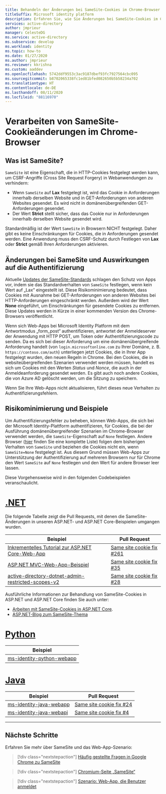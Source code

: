 ```yaml
---
title: Behandeln der Änderungen bei SameSite-Cookies im Chrome-Browser | Azure
titleSuffix: Microsoft identity platform
description: Erfahren Sie, wie Sie Änderungen bei SameSite-Cookies im Chrome-Browser behandeln.
services: active-directory
author: jmprieur
manager: CelesteDG
ms.service: active-directory
ms.subservice: develop
ms.workload: identity
ms.topic: how-to
ms.date: 01/27/2020
ms.author: jmprieur
ms.reviewer: kkrishna
ms.custom: aaddev
ms.openlocfilehash: 5742ddf9553c3ac9187dbef93fc7927564cbc095
ms.sourcegitcommit: b8702065338fc1ed81bfed082650b5b58234a702
ms.translationtype: HT
ms.contentlocale: de-DE
ms.lasthandoff: 08/11/2020
ms.locfileid: "88116970"
---
```

# <a name="handle-samesite-cookie-changes-in-chrome-browser"></a>Verarbeiten von SameSite-Cookieänderungen im Chrome-Browser

## <a name="what-is-samesite"></a>Was ist SameSite?

`SameSite` ist eine Eigenschaft, die in HTTP-Cookies festgelegt werden kann, um CSRF-Angriffe (Cross Site Request Forgery) in Webanwendungen zu verhindern:

- Wenn `SameSite` auf **Lax** festgelegt ist, wird das Cookie in Anforderungen innerhalb derselben Website und in GET-Anforderungen von anderen Websites gesendet. Es wird nicht in domänenübergreifenden GET-Anforderungen gesendet.
- Der Wert **Strict** stellt sicher, dass das Cookie nur in Anforderungen innerhalb derselben Website gesendet wird.

Standardmäßig ist der Wert `SameSite` in Browsern NICHT festgelegt. Daher gibt es keine Einschränkungen für Cookies, die in Anforderungen gesendet werden. Eine Anwendung muss den CSRF-Schutz durch Festlegen von **Lax** oder **Strict** gemäß Ihren Anforderungen aktivieren.

## <a name="samesite-changes-and-impact-on-authentication"></a>Änderungen bei SameSite und Auswirkungen auf die Authentifizierung

Aktuelle [Updates der SameSite-Standards](https://tools.ietf.org/html/draft-west-cookie-incrementalism-00) schlagen den Schutz von Apps vor, indem sie das Standardverhalten von `SameSite` festlegen, wenn kein Wert auf „Lax“ eingestellt ist. Diese Risikominimierung bedeutet, dass Cookies mit Ausnahme bei GET-Anforderungen von anderen Websites bei HTTP-Anforderungen eingeschränkt werden. Außerdem wird der Wert **None** eingeführt, um Einschränkungen für gesendete Cookies zu entfernen. Diese Updates werden in Kürze in einer kommenden Version des Chrome-Browsers veröffentlicht.

Wenn sich Web-Apps bei Microsoft Identity Platform mit dem Antwortmodus „form_post“ authentifizieren, antwortet der Anmeldeserver der Anwendung mit HTTP POST, um Token oder Authentifizierungscode zu senden. Da es sich bei dieser Anforderung um eine domänenübergreifende Anforderung handelt (von `login.microsoftonline.com` zu Ihrer Domäne, z. B. `https://contoso.com/auth`) unterliegen jetzt Cookies, die in Ihrer App festgelegt wurden, den neuen Regeln in Chrome. Bei den Cookies, die in websiteübergreifenden Szenarien verwendet werden müssen, handelt es sich um Cookies mit den Werten *Status* und *Nonce*, die auch in der Anmeldeanforderung gesendet werden. Es gibt auch noch andere Cookies, die von Azure AD gelöscht werden, um die Sitzung zu speichern.

Wenn Sie Ihre Web-Apps nicht aktualisieren, führt dieses neue Verhalten zu Authentifizierungsfehlern.

## <a name="mitigation-and-samples"></a>Risikominimierung und Beispiele

Um Authentifizierungsfehler zu beheben, können Web-Apps, die sich bei der Microsoft Identity-Plattform authentifizieren, für Cookies, die bei der Ausführung domänenübergreifender Szenarien im Chrome-Browser verwendet werden, die `SameSite`-Eigenschaft auf `None` festlegen.
Andere Browser ([hier](https://www.chromium.org/updates/same-site/incompatible-clients) finden Sie eine komplette Liste) folgen dem bisherigen Verhalten von `SameSite` und beziehen die Cookies nicht ein, wenn `SameSite=None` festgelegt ist.
Aus diesem Grund müssen Web-Apps zur Unterstützung der Authentifizierung auf mehreren Browsern nur für Chrome den Wert `SameSite` auf `None` festlegen und den Wert für andere Browser leer lassen.

Diese Vorgehensweise wird in den folgenden Codebeispielen veranschaulicht.

# <a name="net"></a>[.NET](#tab/dotnet)

Die folgende Tabelle zeigt die Pull Requests, mit denen die SameSite-Änderungen in unseren ASP.NET- und ASP.NET Core-Beispielen umgangen wurden.

| Beispiel | Pull Request |
| ------ | ------------ |
|  [Inkrementelles Tutorial zur ASP.NET Core-Web-App](https://github.com/Azure-Samples/active-directory-aspnetcore-webapp-openidconnect-v2)  |  [Same site cookie fix #261](https://github.com/Azure-Samples/active-directory-aspnetcore-webapp-openidconnect-v2/pull/261)  |
|  [ASP.NET MVC-Web-App-Beispiel](https://github.com/Azure-Samples/ms-identity-aspnet-webapp-openidconnect)  |  [Same site cookie fix #35](https://github.com/Azure-Samples/ms-identity-aspnet-webapp-openidconnect/pull/35)  |
|  [active-directory-dotnet-admin-restricted-scopes-v2](https://github.com/azure-samples/active-directory-dotnet-admin-restricted-scopes-v2)  |  [Same site cookie fix #28](https://github.com/Azure-Samples/active-directory-dotnet-admin-restricted-scopes-v2/pull/28)  |

Ausführliche Informationen zur Behandlung von SameSite-Cookies in ASP.NET und ASP.NET Core finden Sie auch unter:

- [Arbeiten mit SameSite-Cookies in ASP.NET Core](/aspnet/core/security/samesite).
- [ASP.NET-Blog zum SameSite-Thema](https://devblogs.microsoft.com/aspnet/upcoming-samesite-cookie-changes-in-asp-net-and-asp-net-core/)

# <a name="python"></a>[Python](#tab/python)

| Beispiel |
| ------ |
|  [ms-identity-python-webapp](https://github.com/Azure-Samples/ms-identity-python-webapp)  |

# <a name="java"></a>[Java](#tab/java)

| Beispiel | Pull Request |
| ------ | ------------ |
|  [ms-identity-java-webapp](https://github.com/Azure-Samples/ms-identity-java-webapp)  | [Same site cookie fix #24](https://github.com/Azure-Samples/ms-identity-java-webapp/pull/24)
|  [ms-identity-java-webapi](https://github.com/Azure-Samples/ms-identity-java-webapi)  | [Same site cookie fix #4](https://github.com/Azure-Samples/ms-identity-java-webapi/pull/4)

---

## <a name="next-steps"></a>Nächste Schritte

Erfahren Sie mehr über SameSite und das Web-App-Szenario:

> [!div class="nextstepaction"]
> [Häufig gestellte Fragen in Google Chrome zu SameSite](https://www.chromium.org/updates/same-site/faq)

> [!div class="nextstepaction"]
> [Chromium-Seite „SameSite“](https://www.chromium.org/updates/same-site)

> [!div class="nextstepaction"]
> [Szenario: Web-App, die Benutzer anmeldet](scenario-web-app-sign-user-overview.md)